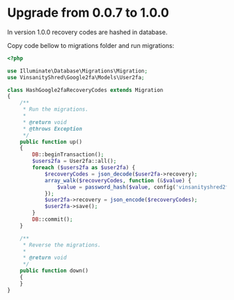 # Upgrade from 0.0.7 to 1.0.0

In version 1.0.0 recovery codes are hashed in database. 

Copy code bellow to migrations folder and run migrations:

```php
<?php

use Illuminate\Database\Migrations\Migration;
use VinsanityShred\Google2fa\Models\User2fa;

class HashGoogle2faRecoveryCodes extends Migration
{
    /**
     * Run the migrations.
     *
     * @return void
     * @throws Exception
     */
    public function up()
    {
        DB::beginTransaction();
        $users2fa = User2fa::all();
        foreach ($users2fa as $user2fa) {
            $recoveryCodes = json_decode($user2fa->recovery);
            array_walk($recoveryCodes, function (&$value) {
                $value = password_hash($value, config('vinsanityshred2fa.recovery_codes.hashing_algorithm'));
            });
            $user2fa->recovery = json_encode($recoveryCodes);
            $user2fa->save();
        }
        DB::commit();
    }

    /**
     * Reverse the migrations.
     *
     * @return void
     */
    public function down()
    {
    }
}
```

